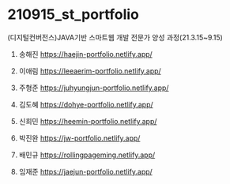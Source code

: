 # 210915_st_portfolio

(디지털컨버전스)JAVA기반 스마트웹 개발 전문가 양성 과정(21.3.15~9.15)​

1. 송해진 https://haejin-portfolio.netlify.app/

2. 이애림 https://leeaerim-portfolio.netlify.app/

3. 주형준 https://juhyungjun-portfolio.netlify.app/

4. 김도혜 https://dohye-portfolio.netlify.app/

5. 신희민 https://heemin-portfolio.netlify.app/

6. 박진완 https://jw-portfolio.netlify.app/

7. 배민규 https://rollingpageming.netlify.app/

8. 임재준 https://jaejun-portfolio.netlify.app/